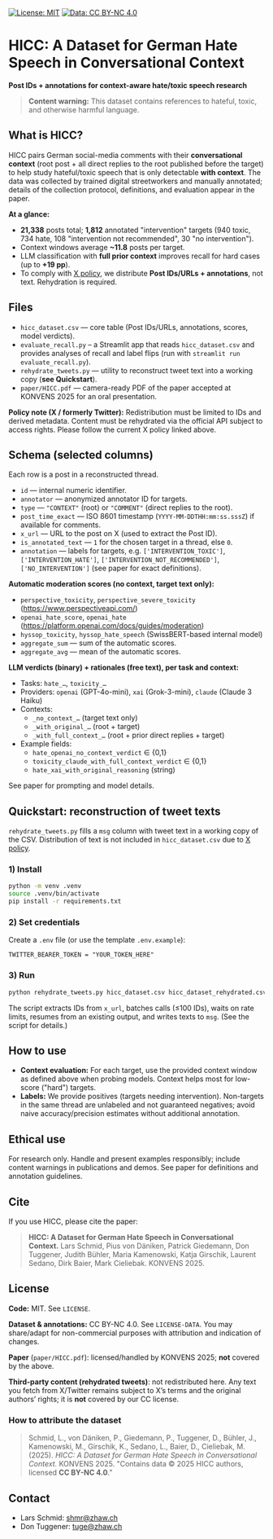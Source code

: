 [![License: MIT](https://img.shields.io/badge/Code%20License-MIT-yellow.svg)](./LICENSE)
[![Data: CC BY-NC 4.0](https://img.shields.io/badge/Data%20License-CC%20BY--NC%204.0-lightgrey.svg)](./LICENSE-DATA)

# HICC: A Dataset for German Hate Speech in Conversational Context

**Post IDs + annotations for context-aware hate/toxic speech research**

> **Content warning:** This dataset contains references to hateful, toxic, and otherwise harmful language.

## What is HICC?
HICC pairs German social-media comments with their **conversational context** (root post + all direct replies to the root published before the target) to help study hateful/toxic speech that is only detectable **with context**. The data was collected by trained digital streetworkers and manually annotated; details of the collection protocol, definitions, and evaluation appear in the paper.

**At a glance:**
- **21,338** posts total; **1,812** annotated "intervention" targets (940 toxic, 734 hate, 108 "intervention not recommended", 30 "no intervention").
- Context windows average **~11.8** posts per target.
- LLM classification with **full prior context** improves recall for hard cases (up to **+19 pp**).
- To comply with [X policy](https://developer.x.com/en/support/x-api/policy), we distribute **Post IDs/URLs + annotations**, not text. Rehydration is required.

## Files
- `hicc_dataset.csv` — core table (Post IDs/URLs, annotations, scores, model verdicts).
- `evaluate_recall.py` – a Streamlit app that reads `hicc_dataset.csv` and provides analyses of recall and label flips (run with `streamlit run evaluate_recall.py`).
- `rehydrate_tweets.py` — utility to reconstruct tweet text into a working copy (**see Quickstart**).
- `paper/HICC.pdf` — camera-ready PDF of the paper accepted at KONVENS 2025 for an oral presentation.

**Policy note (X / formerly Twitter):** Redistribution must be limited to IDs and derived metadata. Content must be rehydrated via the official API subject to access rights. Please follow the current X policy linked above.

## Schema (selected columns)
Each row is a post in a reconstructed thread.

- `id` — internal numeric identifier.
- `annotator` — anonymized annotator ID for targets.
- `type` — `"CONTEXT"` (root) or `"COMMENT"` (direct replies to the root).
- `post_time_exact` — ISO 8601 timestamp (`YYYY-MM-DDTHH:mm:ss.sssZ`) if available for comments.
- `x_url` — URL to the post on X (used to extract the Post ID).
- `is_annotated_text` — `1` for the chosen target in a thread, else `0`.
- `annotation` — labels for targets, e.g. `['INTERVENTION_TOXIC']`, `['INTERVENTION_HATE']`, `['INTERVENTION_NOT_RECOMMENDED']`, `['NO_INTERVENTION']` (see paper for exact definitions).

**Automatic moderation scores (no context, target text only):**  
- `perspective_toxicity`, `perspective_severe_toxicity` (https://www.perspectiveapi.com/)
- `openai_hate_score`, `openai_hate` (https://platform.openai.com/docs/guides/moderation)
- `hyssop_toxicity`, `hyssop_hate_speech` (SwissBERT-based internal model)
- `aggregate_sum` — sum of the automatic scores.
- `aggregate_avg` — mean of the automatic scores.

**LLM verdicts (binary) + rationales (free text), per task and context:**  
- Tasks: `hate_…`, `toxicity_…`
- Providers: `openai` (GPT-4o-mini), `xai` (Grok-3-mini), `claude` (Claude 3 Haiku)
- Contexts:
  - `_no_context_…` (target text only)
  - `_with_original_…` (root + target)
  - `_with_full_context_…` (root + prior direct replies + target)
- Example fields:
  - `hate_openai_no_context_verdict` ∈ {0,1}
  - `toxicity_claude_with_full_context_verdict` ∈ {0,1}
  - `hate_xai_with_original_reasoning` (string)

See paper for prompting and model details.

## Quickstart: reconstruction of tweet texts
`rehydrate_tweets.py` fills a `msg` column with tweet text in a working copy of the CSV. Distribution of text is not included in `hicc_dataset.csv` due to [X policy](https://developer.x.com/en/support/x-api/policy).

### 1) Install
```bash
python -m venv .venv
source .venv/bin/activate
pip install -r requirements.txt
```

### 2) Set credentials

Create a `.env` file (or use the template `.env.example`):
```
TWITTER_BEARER_TOKEN = "YOUR_TOKEN_HERE"
```

### 3) Run

```bash
python rehydrate_tweets.py hicc_dataset.csv hicc_dataset_rehydrated.csv
```

The script extracts IDs from `x_url`, batches calls (≤100 IDs), waits on rate limits, resumes from an existing output, and writes texts to `msg`. (See the script for details.)

## How to use

* **Context evaluation:** For each target, use the provided context window as defined above when probing models. Context helps most for low-score ("hard") targets.
* **Labels:** We provide positives (targets needing intervention). Non-targets in the same thread are unlabeled and not guaranteed negatives; avoid naive accuracy/precision estimates without additional annotation.

## Ethical use

For research only. Handle and present examples responsibly; include content warnings in publications and demos. See paper for definitions and annotation guidelines.

## Cite

If you use HICC, please cite the paper:
> **HICC: A Dataset for German Hate Speech in Conversational Context.**
Lars Schmid, Pius von Däniken, Patrick Giedemann, Don Tuggener, Judith Bühler, Maria Kamenowski, Katja Girschik, Laurent Sedano, Dirk Baier, Mark Cieliebak. KONVENS 2025.

## License

**Code:** MIT. See `LICENSE`.

**Dataset & annotations:** CC BY-NC 4.0. See `LICENSE-DATA`. You may share/adapt for non-commercial purposes with attribution and indication of changes.

**Paper** (`paper/HICC.pdf`): licensed/handled by KONVENS 2025; **not** covered by the above.

**Third-party content (rehydrated tweets)**: not redistributed here. Any text you fetch from X/Twitter remains subject to X’s terms and the original authors’ rights; it is **not** covered by our CC license.

### How to attribute the dataset
> Schmid, L., von Däniken, P., Giedemann, P., Tuggener, D., Bühler, J., Kamenowski, M., Girschik, K., Sedano, L., Baier, D., Cieliebak, M. (2025). *HICC: A Dataset for German Hate Speech in Conversational Context.* KONVENS 2025.
> "Contains data © 2025 HICC authors, licensed **CC BY-NC 4.0**."

## Contact

* Lars Schmid: shmr@zhaw.ch
* Don Tuggener: tuge@zhaw.ch